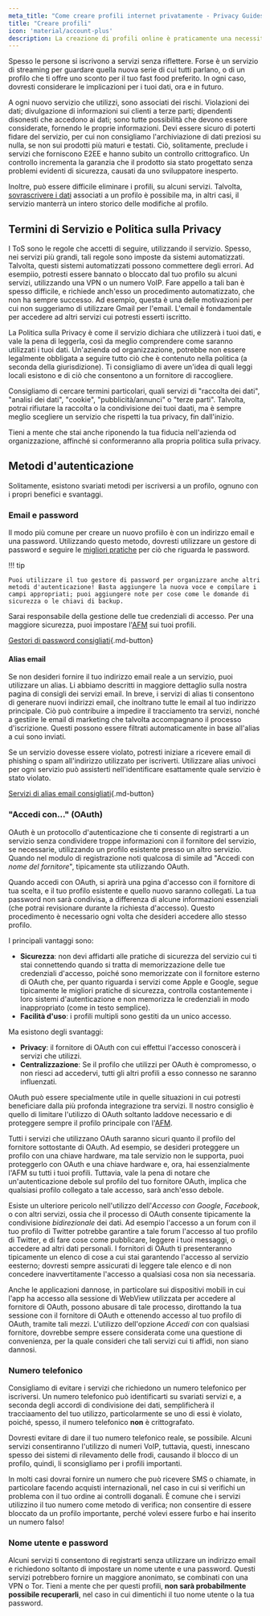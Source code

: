 ```yaml
---
meta_title: "Come creare profili internet privatamente - Privacy Guides"
title: "Creare profili"
icon: 'material/account-plus'
description: La creazione di profili online è praticamente una necessità di Internet, aadotta questi accorgimenti per assicurarti di rimanere privato.
---
```


Spesso le persone si iscrivono a servizi senza riflettere. Forse è un servizio di streaming per guardare quella nuova serie di cui tutti parlano, o di un profilo che ti offre uno sconto per il tuo fast food preferito. In ogni caso, dovresti considerare le implicazioni per i tuoi dati, ora e in futuro.

A ogni nuovo servizio che utilizzi, sono associati dei rischi. Violazioni dei dati; divulgazione di informazioni sui clienti a terze parti; dipendenti disonesti che accedono ai dati; sono tutte possibilità che devono essere considerate, fornendo le proprie informazioni. Devi essere sicuro di poterti fidare del servizio, per cui non consigliamo l'archiviazione di dati preziosi su nulla, se non sui prodotti più maturi e testati. Ciò, solitamente, preclude i servizi che forniscono E2EE e hanno subito un controllo crittografico. Un controllo incrementa la garanzia che il prodotto sia stato progettato senza problemi evidenti di sicurezza, causati da uno sviluppatore inesperto.

Inoltre, può essere difficile eliminare i profili, su alcuni servizi. Talvolta, [sovrascrivere i dati](account-deletion.md#overwriting-account-information) associati a un profilo è possibile ma, in altri casi, il servizio manterrà un intero storico delle modifiche al profilo.

## Termini di Servizio e Politica sulla Privacy

I ToS sono le regole che accetti di seguire, utilizzando il servizio. Spesso, nei servizi più grandi, tali regole sono imposte da sistemi automatizzati. Talvolta, questi sistemi automatizzati possono commettere degli errori. Ad esempiio, potresti essere bannato o bloccato dal tuo profilo su alcuni servizi, utilizzando una VPN o un numero VoIP. Fare appello a tali ban è spesso difficile, e richiede anch'esso un procedimento automatizzato, che non ha sempre successo. Ad esempio, questa è una delle motivazioni per cui non suggeriamo di utilizzare Gmail per l'email. L'email è fondamentale per accedere ad altri servizi cui potresti esserti iscritto.

La Politica sulla Privacy è come il servizio dichiara che utilizzerà i tuoi dati, e vale la pena di leggerla, così da meglio comprendere come saranno utilizzati i tuoi dati. Un'azienda od organizzazione, potrebbe non essere legalmente obbligata a seguire tutto ciò che è contenuto nella politica (a seconda della giurisdizione). Ti consigliamo di avere un'idea di quali leggi locali esistono e di ciò che consentono a un fornitore di raccogliere.

Consigliamo di cercare termini particolari, quali servizi di "raccolta dei dati", "analisi dei dati", "cookie", "pubblicità/annunci" o "terze parti". Talvolta, potrai rifiutare la raccolta o la condivisione dei tuoi daati, ma è sempre meglio scegliere un servizio che rispetti la tua privacy, fin dall'inizio.

Tieni a mente che stai anche riponendo la tua fiducia nell'azienda od organizzazione, affinché si conformeranno alla propria politica sulla privacy.

## Metodi d'autenticazione

Solitamente, esistono svariati metodi per iscriversi a un profilo, ognuno con i propri benefici e svantaggi.

### Email e password

Il modo più comune per creare un nuovo profiilo è con un indirizzo email e una password. Utilizzando questo metodo, dovresti utilizzare un gestore di password e seguire le [migliori pratiche](passwords-overview.md) per ciò che riguarda le password.

!!! tip

    Puoi utilizzare il tuo gestore di password per organizzare anche altri metodi d'autenticazione! Basta aggiungere la nuova voce e compilare i campi appropriati; puoi aggiungere note per cose come le domande di sicurezza o le chiavi di backup.

Sarai responsabile della gestione delle tue credenziali di accesso. Per una maggiore sicurezza, puoi impostare l'[AFM](multi-factor-authentication.md) sui tuoi profili.

[Gestori di password consigliati](../passwords.md ""){.md-button}

#### Alias email

Se non desideri fornire il tuo indirizzo email reale a un servizio, puoi utilizzare un alias. Li abbiamo descritti in maggiore dettaglio sulla nostra pagina di consigli dei servizi email. In breve, i servizi di alias ti consentono di generare nuovi indirizzi email, che inoltrano tutte le email al tuo indirizzo principale. Ciò può contribuire a impedire il tracciamento tra servizi, nonché a gestiire le email di marketing che talvolta accompagnano il processo d'iscrizione. Questi possono essere filtrati automaticamente in base all'alias a cui sono inviati.

Se un servizio dovesse essere violato, potresti iniziare a ricevere email di phishing o spam all'indirizzo utilizzato per iscriverti. Utilizzare alias univoci per ogni servizio può assisterti nell'identificare esattamente quale servizio è stato violato.

[Servizi di alias email consigliati](../email.md#email-aliasing-services ""){.md-button}

### "Accedi con..." (OAuth)

OAuth è un protocollo d'autenticazione che ti consente di registrarti a un servizio senza condividere troppe informazioni con il fornitore del servizio, se necessarie, utilizzando un profilo esistente presso un altro servizio. Quando nel modulo di registrazione noti qualcosa di simile ad "Accedi con *nome del fornitore*", tipicamente sta utilizzando OAuth.

Quando accedi con OAuth, si aprirà una pgina d'accesso con il fornitore di tua scelta, e il tuo profilo esistente e quello nuovo saranno collegati. La tua password non sarà condivisa, a differenza di alcune informazioni essenziali (che potrai revisionare durante la richiesta d'accesso). Questo procedimento è necessario ogni volta che desideri accedere allo stesso profilo.

I principali vantaggi sono:

- **Sicurezza**: non devi affidarti alle pratiche di sicurezza del servizio cui ti stai connettendo quando si tratta di memorizzazione delle tue credenziali d'accesso, poiché sono memorizzate con il fornitore esterno di OAuth che, per quanto riguarda i servizi come Apple e Google, segue tipicamente le migliori pratiche di sicurezza, controlla costantemente i loro sistemi d'autenticazione e non memorizza le credenziali in modo inappropriato (come in testo semplice).
- **Facilità d'uso**: i profili multipli sono gestiti da un unico accesso.

Ma esistono degli svantaggi:

- **Privacy**: il fornitore di OAuth con cui effettui l'accesso conoscerà i servizi che utilizzi.
- **Centralizzazione**: Se il profilo che utilizzi per OAuth è compromesso, o non riesci ad accedervi, tutti gli altri profili a esso connesso ne saranno influenzati.

OAuth può essere specialmente utile in quelle situazioni in cui potresti beneficiare dalla più profonda integrazione tra servizi. Il nostro consiglio è quello di limitare l'utilizzo di OAuth soltanto laddove necessario e di proteggere sempre il profilo principale con l'[AFM](multi-factor-authentication.md).

Tutti i servizi che utilizzano OAuth saranno sicuri quanto il profilo del fornitore sottostante di OAuth. Ad esempio, se desideri proteggere un profilo con una chiave hardware, ma tale servizio non le supporta, puoi proteggerlo con OAuth e una chiave hardware e, ora, hai essenzialmente l'AFM su tutti i tuoi profili. Tuttavia, vale la pena di notare che un'autenticazione debole sul profilo del tuo fornitore OAuth, implica che qualsiasi profilo collegato a tale accesso, sarà anch'esso debole.

Esiste un ulteriore pericolo nell'utilizzo dell'*Accesso con Google*, *Facebook*, o con altri servizi, ossia che il processo di OAuth consente tipicamente la condivisione *bidirezionale* dei dati. Ad esempio l'accesso a un forum con il tuo profilo di Twitter potrebbe garantire a tale forum l'accesso al tuo profilo di Twitter, e di fare cose come pubblicare, leggere i tuoi messaggi, o accedere ad altri dati personali. I fornitori di OAuth ti presenteranno tipicamente un elenco di cose a cui stai garantendo l'accesso al servizio eesterno; dovresti sempre assicurati di leggere tale elenco e di non concedere inavvertitamente l'accesso a qualsiasi cosa non sia necessaria.

Anche le applicazioni dannose, in particolare sui dispositivi mobili in cui l'app ha accesso alla sessione di WebView utilizzata per accedere al fornitore di OAuth, possono abusare di tale processo, dirottando la tua sessione con il fornitore di OAuth e ottenendo accesso al tuo profilo di OAuth, tramite tali mezzi. L'utilizzo dell'opzione *Accedi con* con qualsiasi fornitore, dovrebbe sempre essere considerata come una questione di convenienza, per la quale consideri che tali servizi cui ti affidi, non siano dannosi.

### Numero telefonico

Consigliamo di evitare i servizi che richiedono un numero telefonico per iscriversi. Un numero telefonico può identificarti su svariati servizi e, a seconda degli accordi di condivisione dei dati, semplificherà il tracciaamento del tuo utilizzo, particolarmente se uno di essi è violato, poiché, spesso, il numero telefonico **non** è crittografato.

Dovresti evitare di dare il tuo numero telefonico reale, se possibile. Alcuni servizi consentiranno l'utilizzo di numeri VoIP, tuttavia, questi, innescano spesso dei sistemi di rilevamento delle frodi, causando il blocco di un profilo, quindi, li sconsigliamo per i profili importanti.

In molti casi dovrai fornire un numero che può ricevere SMS o chiamate, in particolare facendo acquisti internazionali, nel caso in cui si verifichi un problema con il tuo ordine ai controlli doganali. È comune che i servizi utilizzino il tuo numero come metodo di verifica; non consentire di essere bloccato da un profilo importante, perché volevi essere furbo e hai inserito un numero falso!

### Nome utente e password

Alcuni servizi ti consentono di registrarti senza utilizzare un indirizzo email e richiedono soltanto di impostare un nome utente e una password. Questi servizi potrebbero fornire un maggiore anonimato, se combinati con una VPN o Tor. Tieni a mente che per questi profili, **non sarà probabilmente possibile recuperarli**, nel caso in cui dimentichi il tuo nome utente o la tua password.
